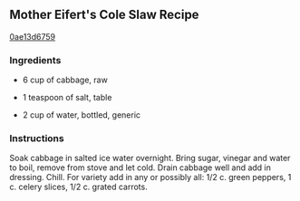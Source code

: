 ## Mother Eifert's Cole Slaw Recipe

[0ae13d6759](http://cookeatshare.com/recipes/mother-eifert-s-cole-slaw-49437)

### Ingredients

 - 6 cup of cabbage, raw

 - 1 teaspoon of salt, table

 - 2 cup of water, bottled, generic

### Instructions

Soak cabbage in salted ice water overnight. Bring sugar, vinegar and water to boil, remove from stove and let cold. Drain cabbage well and add in dressing. Chill. For variety add in any or possibly all: 1/2 c. green peppers, 1 c. celery slices, 1/2 c. grated carrots.